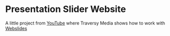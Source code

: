 # Presentation Slider Website

A little project from [YouTube](https://www.youtube.com/watch?v=uE1m21Umn0s) where Traversy Media shows how to work with [Webslides](https://github.com/webslides/WebSlides)
